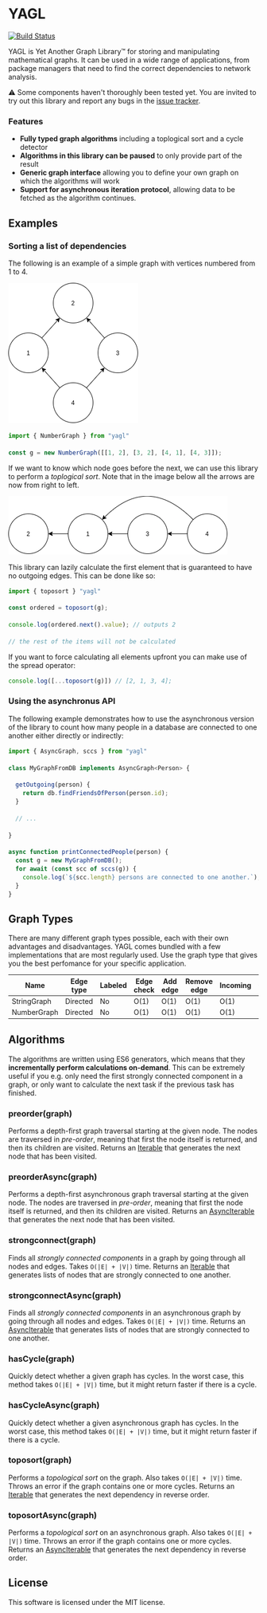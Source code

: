 YAGL
====

[![Build Status](https://www.travis-ci.org/samvv/YAGL.svg?branch=master)](https://www.travis-ci.org/samvv/YAGL)

YAGL is Yet Another Graph Library&trade; for storing and manipulating mathematical
graphs. It can be used in a wide range of applications, from package managers
that need to find the correct dependencies to network analysis.

⚠ Some components haven't thoroughly been tested yet. You are invited to try
out this library and report any bugs in the [issue tracker][1].

[1]: https://github.com/samvv/YAGL/issues

### Features

 - **Fully typed graph algorithms** including a toplogical sort and a cycle detector
 - **Algorithms in this library can be paused** to only provide part of the
   result
 - **Generic graph interface** allowing you to define your own graph on which the
   algorithms will work
 - **Support for asynchronous iteration protocol**, allowing data to be fetched
   as the algorithm continues.

## Examples

### Sorting a list of dependencies

The following is an example of a simple graph with vertices numbered from 1 to 4.

<img src="https://raw.githubusercontent.com/samvv/YAGL/master/example-graph-1.png" />

```ts
import { NumberGraph } from "yagl"

const g = new NumberGraph([[1, 2], [3, 2], [4, 1], [4, 3]]);
```

If we want to know which node goes before the next, we can use this library
to perform a _toplogical sort_. Note that in the image below all the arrows are
now from right to left.

<img src="https://raw.githubusercontent.com/samvv/YAGL/master/example-graph-1-sorted.png" />

This library can lazily calculate the first element that is guaranteed to have
no outgoing edges. This can be done like so:

```ts
import { toposort } "yagl"

const ordered = toposort(g);

console.log(ordered.next().value); // outputs 2

// the rest of the items will not be calculated
```

If you want to force calculating all elements upfront you can make use of the
spread operator:

```ts
console.log([...toposort(g)]) // [2, 1, 3, 4];
```

### Using the asynchronus API

The following example demonstrates how to use the asynchronous version of the
library to count how many people in a database are connected to one another
either directly or indirectly:

```ts
import { AsyncGraph, sccs } from "yagl"

class MyGraphFromDB implements AsyncGraph<Person> {

  getOutgoing(person) {
    return db.findFriendsOfPerson(person.id);
  }

  // ...

}

async function printConnectedPeople(person) {
  const g = new MyGraphFromDB();
  for await (const scc of sccs(g)) {
    console.log(`${scc.length} persons are connected to one another.`);
  }
}
```

## Graph Types

There are many different graph types possible, each with their own advantages
and disadvantages. YAGL comes bundled with a few implementations that are most
regularly used. Use the graph type that gives you the best perfomance for
your specific application.

| Name        | Edge type | Labeled | Edge check | Add edge | Remove edge | Incoming | Outgoing |
|-------------|-----------|---------|------------|----------|-------------|----------|----------|
| StringGraph | Directed  | No      | O(1)       | O(1)     | O(1)        | O(1)     | O(1)     |
| NumberGraph | Directed  | No      | O(1)       | O(1)     | O(1)        | O(1)     | O(1)     |

## Algorithms

The algorithms are written using ES6 generators, which means that they
**incrementally perform calculations on-demand**. This can be extremely useful
if you e.g. only need the first strongly connected component in a graph, or
only want to calculate the next task if the previous task has finished.

### preorder(graph)

Performs a depth-first graph traversal starting at the given node. The nodes
are traversed in _pre-order_, meaning that first the node itself is returned,
and then its children are visited. Returns an [Iterable][2] that generates the
next node that has been visited.

### preorderAsync(graph)

Performs a depth-first asynchronous graph traversal starting at the given node.
The nodes are traversed in _pre-order_, meaning that first the node itself is
returned, and then its children are visited. Returns an [AsyncIterable][3] that
generates the next node that has been visited.

### strongconnect(graph)

Finds all _strongly connected components_ in a graph by going through all nodes
and edges. Takes `O(|E| + |V|)` time. Returns an [Iterable][2] that generates
lists of nodes that are strongly connected to one another.

### strongconnectAsync(graph)

Finds all _strongly connected components_ in an asynchronous graph by going
through all nodes and edges. Takes `O(|E| + |V|)` time. Returns an
[AsyncIterable][3] that generates lists of nodes that are strongly connected to
one another.

### hasCycle(graph)

Quickly detect whether a given graph has cycles. In the worst case, this method
takes `O(|E| + |V|)` time, but it might return faster if there is a cycle.

### hasCycleAsync(graph)

Quickly detect whether a given asynchronous graph has cycles. In the worst
case, this method takes `O(|E| + |V|)` time, but it might return faster if
there is a cycle.

### toposort(graph)

Performs a _topological sort_ on the graph. Also takes `O(|E| + |V|)` time.
Throws an error if the graph contains one or more cycles. Returns an
[Iterable][2] that generates the next dependency in reverse order.

### toposortAsync(graph)

Performs a _topological sort_ on an asynchronous graph. Also takes `O(|E| +
|V|)` time. Throws an error if the graph contains one or more cycles. Returns
an [AsyncIterable][3] that generates the next dependency in reverse order.

[2]: https://developer.mozilla.org/en-US/docs/Web/JavaScript/Reference/Iteration_protocols#The_iterable_protocol
[3]: https://github.com/tc39/proposal-async-iteration

## License

This software is licensed under the MIT license.


